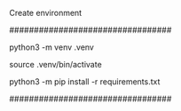 Create environment

#################################

python3 -m venv .venv

source .venv/bin/activate

python3 -m pip install -r requirements.txt

#################################
